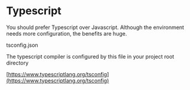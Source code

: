 # Typescript

You should prefer Typescript over Javascript. Although the environment needs more configuration, the benefits are huge.

tsconfig.json

The typescript compiler is configured by this file in your project root directory

[https://www.typescriptlang.org/tsconfig](https://www.typescriptlang.org/tsconfig)
